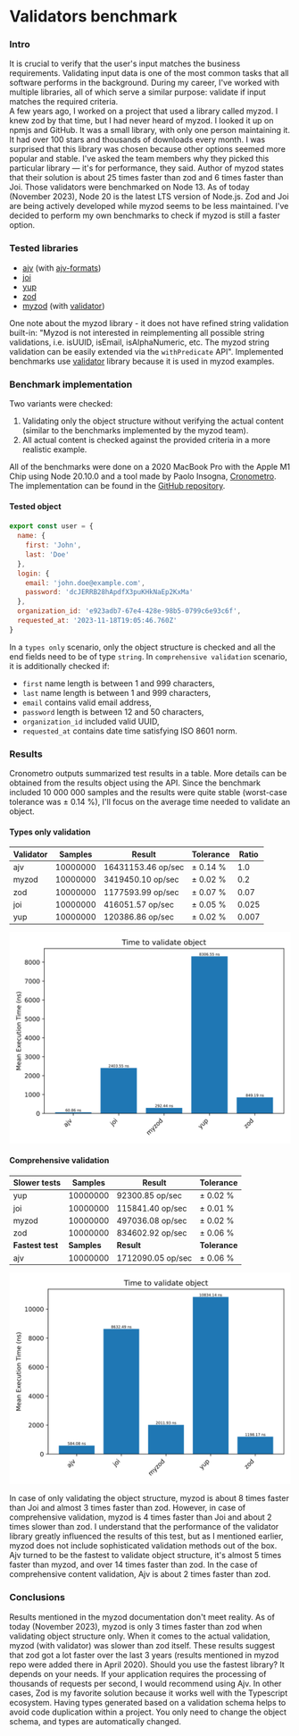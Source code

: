 # Validators benchmark

### Intro
It is crucial to verify that the user's input matches the business requirements. Validating input data is one of the most common tasks that all software performs in the background.
During my career, I've worked with multiple libraries, all of which serve a similar purpose:  validate if input matches the required criteria.  
A few years ago, I worked on a project that used a library called myzod. I knew zod by that time, but I had never heard of myzod. I looked it up on npmjs and GitHub. It was a small library, with only one person maintaining it. It had over 100 stars and thousands of downloads every month. I was surprised that this library was chosen because other options seemed more popular and stable. I've asked the team members why they picked this particular library — it's for performance, they said. Author of myzod states that their solution is about 25 times faster than zod and 6 times faster than Joi. Those validators were benchmarked on Node 13. As of today (November 2023), Node 20 is the latest LTS version of Node.js. Zod and Joi are being actively developed while myzod seems to be less maintained. I've decided to perform my own benchmarks to check if myzod is still a faster option. 

### Tested libraries
* [ajv](https://www.npmjs.com/package/ajv/v/8.12.0) (with [ajv-formats](https://www.npmjs.com/package/ajv-formats/v/2.1.1))
* [joi](https://www.npmjs.com/package/joi/v/17.11.0)
* [yup](https://www.npmjs.com/package/yup/v/1.3.2)
* [zod](https://www.npmjs.com/package/zod/v/3.22.4)
* [myzod](https://www.npmjs.com/package/myzod/v/1.10.2) (with [validator](https://www.npmjs.com/package/validator/v/13.11.0))

One note about the myzod library - it does not have refined string validation built-in: "Myzod is not interested in reimplementing all possible string validations, i.e. isUUID, isEmail, isAlphaNumeric, etc. The myzod string validation can be easily extended via the `withPredicate` API". Implemented benchmarks use [validator](https://www.npmjs.com/package/validator) library because it is used in myzod examples.

### Benchmark implementation
Two variants were checked:
1. Validating only the object structure without verifying the actual content (similar to the benchmarks implemented by the myzod team).
2. All actual content is checked against the provided criteria in a more realistic example.

All of the benchmarks were done on a 2020 MacBook Pro with the Apple M1 Chip using Node 20.10.0 and a tool made by Paolo Insogna, [Cronometro](https://www.npmjs.com/package/cronometro/v/1.2.0).
The implementation can be found in the [GitHub repository](https://github.com/mikolajkalwa/nodejs-validator-benchmark).

#### Tested object
```js
export const user = {
  name: {
    first: 'John',
    last: 'Doe'
  },
  login: {
    email: 'john.doe@example.com',
    password: 'dcJERRB28hApdfX3puKHkNaEp2KxMa'
  },
  organization_id: 'e923adb7-67e4-428e-98b5-0799c6e93c6f',
  requested_at: '2023-11-18T19:05:46.760Z'
}
```
In a `types only` scenario, only the object structure is checked and all the end fields need to be of type `string`.
In `comprehensive validation` scenario, it is additionally checked if: 
* `first` name length is between 1 and 999 characters,
* `last` name length is between 1 and 999 characters,
* `email` contains valid email address,
* `password` length is between 12 and 50 characters,
* `organization_id` included valid UUID,
* `requested_at` contains date time satisfying ISO 8601 norm. 

### Results
Cronometro outputs summarized test results in a table. More details can be obtained from the results object using the API. Since the benchmark included 10 000 000 samples and the results were quite stable (worst-case tolerance was ± 0.14 %), I'll focus on the average time needed to validate an object.

#### Types only validation

| **Validator**    | **Samples** | **Result**         | **Tolerance** | **Ratio**|
|------------------|-------------|--------------------|---------------|----------|
| ajv              | 10000000    | 16431153.46 op/sec | ± 0.14 %      |1.0       |
| myzod            | 10000000    | 3419450.10 op/sec  | ± 0.02 %      |0.2       |
| zod              | 10000000    | 1177593.99 op/sec  | ± 0.07 %      |0.07      |
| joi              | 10000000    | 416051.57 op/sec   | ± 0.05 %      |0.025     |
| yup              | 10000000    | 120386.86 op/sec   | ± 0.02 %      |0.007     |

![Time to validate an object](results/types-only.svg)

#### Comprehensive validation

| **Slower tests** | **Samples** | **Result**        | **Tolerance** |
|------------------|-------------|-------------------|---------------|
| yup              | 10000000    | 92300.85 op/sec   | ± 0.02 %      |
| joi              | 10000000    | 115841.40 op/sec  | ± 0.01 %      |
| myzod            | 10000000    | 497036.08 op/sec  | ± 0.02 %      |
| zod              | 10000000    | 834602.92 op/sec  | ± 0.06 %      |
| **Fastest test** | **Samples** | **Result**        | **Tolerance** |
| ajv              | 10000000    | 1712090.05 op/sec | ± 0.06 %      |

![Time to validate an object](results/comprehensive-validation.svg)

In case of only validating the object structure, myzod is about 8 times faster than Joi and almost 3 times faster than zod. However, in case of comprehensive validation, myzod is 4 times faster than Joi and about 2 times slower than zod. I understand that the performance of the validator library greatly influenced the results of this test, but as I mentioned earlier, myzod does not include sophisticated validation methods out of the box.  
Ajv turned to be the fastest to validate object structure, it's almost 5 times faster than myzod, and over 14 times faster than zod. In the case of comprehensive content validation, Ajv is about 2 times faster than zod.

### Conclusions
Results mentioned in the myzod documentation don't meet reality. As of today (November 2023), myzod is only 3 times faster than zod when validating object structure only. When it comes to the actual validation, myzod (with validator) was slower than zod itself. These results suggest that zod got a lot faster over the last 3 years (results mentioned in myzod repo were added there in April 2020). 
Should you use the fastest library? It depends on your needs. If your application requires the processing of thousands of requests per second, I would recommend using Ajv. In other cases, Zod is my favorite solution because it works well with the Typescript ecosystem. Having types generated based on a validation schema helps to avoid code duplication within a project. You only need to change the object schema, and types are automatically changed.
